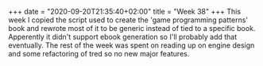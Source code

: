 +++
date = "2020-09-20T21:35:40+02:00"
title = "Week 38"
+++
This week I copied the script used to create the 'game programming patterns' book and rewrote most of it to be generic instead of tied to a specific book. Apperently it didn't support ebook generation so I'll probably add that eventually. The rest of the week was spent on reading up on engine design and some refactoring of tred so no new major features.
